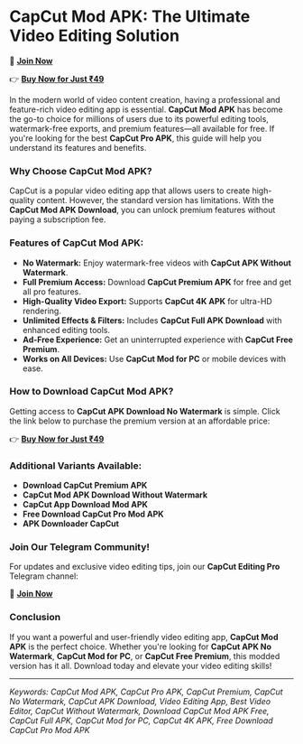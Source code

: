 # **CapCut Mod APK: The Ultimate Video Editing Solution**
📢 **[Join Now](https://t.me/CapCutEditingPro)**

👉 **[Buy Now for Just ₹49](https://rzp.io/rzp/yeRhkNs)**

In the modern world of video content creation, having a professional and feature-rich video editing app is essential. **CapCut Mod APK** has become the go-to choice for millions of users due to its powerful editing tools, watermark-free exports, and premium features—all available for free. If you're looking for the best **CapCut Pro APK**, this guide will help you understand its features and benefits.

### Why Choose CapCut Mod APK?
CapCut is a popular video editing app that allows users to create high-quality content. However, the standard version has limitations. With the **CapCut Mod APK Download**, you can unlock premium features without paying a subscription fee.

### Features of CapCut Mod APK:
- **No Watermark:** Enjoy watermark-free videos with **CapCut APK Without Watermark**.
- **Full Premium Access:** Download **CapCut Premium APK** for free and get all pro features.
- **High-Quality Video Export:** Supports **CapCut 4K APK** for ultra-HD rendering.
- **Unlimited Effects & Filters:** Includes **CapCut Full APK Download** with enhanced editing tools.
- **Ad-Free Experience:** Get an uninterrupted experience with **CapCut Free Premium**.
- **Works on All Devices:** Use **CapCut Mod for PC** or mobile devices with ease.

### How to Download CapCut Mod APK?
Getting access to **CapCut APK Download No Watermark** is simple. Click the link below to purchase the premium version at an affordable price:

👉 **[Buy Now for Just ₹49](https://rzp.io/rzp/yeRhkNs)**

### Additional Variants Available:
- **Download CapCut Premium APK**
- **CapCut Mod APK Download Without Watermark**
- **CapCut App Download Mod APK**
- **Free Download CapCut Pro Mod APK**
- **APK Downloader CapCut**

### Join Our Telegram Community!
For updates and exclusive video editing tips, join our **CapCut Editing Pro** Telegram channel:

📢 **[Join Now](https://t.me/CapCutEditingPro)**

### Conclusion
If you want a powerful and user-friendly video editing app, **CapCut Mod APK** is the perfect choice. Whether you're looking for **CapCut APK No Watermark**, **CapCut Mod for PC**, or **CapCut Free Premium**, this modded version has it all. Download today and elevate your video editing skills!

---

*Keywords: CapCut Mod APK, CapCut Pro APK, CapCut Premium, CapCut No Watermark, CapCut APK Download, Video Editing App, Best Video Editor, CapCut Without Watermark, Download CapCut Mod APK Free, CapCut Full APK, CapCut Mod for PC, CapCut 4K APK, Free Download CapCut Pro Mod APK*

